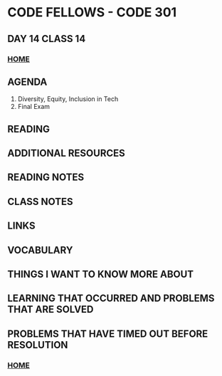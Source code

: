 # CODE FELLOWS - CODE 301

## DAY 14 CLASS 14

### [HOME](../README.md)

## AGENDA
1. Diversity, Equity, Inclusion in Tech
1. Final Exam

## READING

## ADDITIONAL RESOURCES

## READING NOTES

## CLASS NOTES

## LINKS

## VOCABULARY

## THINGS I WANT TO KNOW MORE ABOUT

## LEARNING THAT OCCURRED AND PROBLEMS THAT ARE SOLVED

## PROBLEMS THAT HAVE TIMED OUT BEFORE RESOLUTION

### [HOME](../README.md)